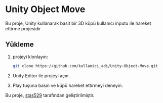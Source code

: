 # Unity Object Move

Bu proje, Unity kullanarak basit bir 3D küpü kullanıcı inputu ile hareket ettirme projesidir

## Yükleme

1. projeyi klonlayın:
    ```bash
    git clone https://github.com/kullanici_adi/Unity-Object-Move.git
    ```

2. Unity Editor ile projeyi açın.

3. Play tuşuna basın ve küpü hareket ettirmeyi deneyin.


Bu proje, [stas529](https://github.com/stas529) tarafından geliştirilmiştir.